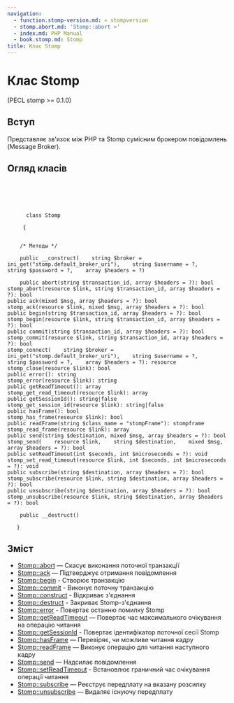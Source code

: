 ```yaml
---
navigation:
  - function.stomp-version.md: « stompversion
  - stomp.abort.md: 'Stomp::abort »'
  - index.md: PHP Manual
  - book.stomp.md: Stomp
title: Клас Stomp
---
```

# Клас Stomp

(PECL stomp >= 0.1.0)

## Вступ

Представляє зв'язок між PHP та Stomp сумісним брокером повідомлень (Message Broker).

## Огляд класів

```classsynopsis



    
     
      class Stomp
     
     {


    /* Методы */
    
    public __construct(    string $broker = ini_get("stomp.default_broker_uri"),    string $username = ?,    string $password = ?,    array $headers = ?)

    public abort(string $transaction_id, array $headers = ?): bool
stomp_abort(resource $link, string $transaction_id, array $headers = ?): bool
public ack(mixed $msg, array $headers = ?): bool
stomp_ack(resource $link, mixed $msg, array $headers = ?): bool
public begin(string $transaction_id, array $headers = ?): bool
stomp_begin(resource $link, string $transaction_id, array $headers = ?): bool
public commit(string $transaction_id, array $headers = ?): bool
stomp_commit(resource $link, string $transaction_id, array $headers = ?): bool
stomp_connect(    string $broker = ini_get("stomp.default_broker_uri"),    string $username = ?,    string $password = ?,    array $headers = ?): resource
stomp_close(resource $link): bool
public error(): string
stomp_error(resource $link): string
public getReadTimeout(): array
stomp_get_read_timeout(resource $link): array
public getSessionId(): string|false
stomp_get_session_id(resource $link): string|false
public hasFrame(): bool
stomp_has_frame(resource $link): bool
public readFrame(string $class_name = "stompFrame"): stompframe
stomp_read_frame(resource $link): array
public send(string $destination, mixed $msg, array $headers = ?): bool
stomp_send(    resource $link,    string $destination,    mixed $msg,    array $headers = ?): bool
public setReadTimeout(int $seconds, int $microseconds = ?): void
stomp_set_read_timeout(resource $link, int $seconds, int $microseconds = ?): void
public subscribe(string $destination, array $headers = ?): bool
stomp_subscribe(resource $link, string $destination, array $headers = ?): bool
public unsubscribe(string $destination, array $headers = ?): bool
stomp_unsubscribe(resource $link, string $destination, array $headers = ?): bool

    public __destruct()

   }
```

## Зміст

-   [Stomp::abort](stomp.abort.md) — Скасує виконання поточної транзакції
-   [Stomp::ack](stomp.ack.md) — Підтверджує отримання повідомлення
-   [Stomp::begin](stomp.begin.md) - Створює транзакцію
-   [Stomp::commit](stomp.commit.md) - Виконує поточну транзакцію
-   [Stomp::construct](stomp.construct.md) - Відкриває з'єднання
-   [Stomp::destruct](stomp.destruct.md) - Закриває Stomp-з'єднання
-   [Stomp::error](stomp.error.md) - Повертає останню помилку Stomp
-   [Stomp::getReadTimeout](stomp.getreadtimeout.md) — Повертає час максимального очікування на операцію читання
-   [Stomp::getSessionId](stomp.getsessionid.md) - Повертає ідентифікатор поточної сесії Stomp
-   [Stomp::hasFrame](stomp.hasframe.md) — Перевіряє, чи можливе читання кадру
-   [Stomp::readFrame](stomp.readframe.md) — Виконує операцію для читання наступного кадру
-   [Stomp::send](stomp.send.md) — Надсилає повідомлення
-   [Stomp::setReadTimeout](stomp.setreadtimeout.md) - Встановлює граничний час очікування операції читання
-   [Stomp::subscribe](stomp.subscribe.md) — Реєструє передплату на вказану розсилку
-   [Stomp::unsubscribe](stomp.unsubscribe.md) — Видаляє існуючу передплату
